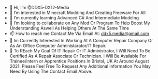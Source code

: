 - 👋 Hi, I’m @DDX5-DX12-Media
- 👀 I’m interested in Minecraft Modding And Creating Freeware For All
- 🌱 I’m currently learning Advanced C# And Intermediate Modding
- 💞️ I’m looking to collaborate on Any Mod Or Program To Help Boost My Understanding Aswell As Helping Others At The Same Time
- 📫 How to reach me Contact Me Via Email At: ddx5.media@gmail.com
- 🏢 Im Currently Interested In  Working At A Computer Repair Company Or As An Office Computer Administarator/IT Repair.
- 🏫 To REach My Goal Of IT Repair Or IT Administrator, I Will Need To Be Certified As A Repair Associate Or Technician.
I Will Be Available For Trainee/Intern or Apprentice Positions In Bristol, UK At Around August 2021. Please Feel Free To Request Any Additional Information You May Need By Using The Contact Email Above.

<!---
DDX5-DX12-Media/DDX5-DX12-Media is a ✨ special ✨ repository because its `README.md` (this file) appears on your GitHub profile.
You can click the Preview link to take a look at your changes.
--->

